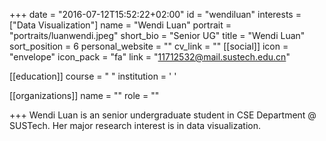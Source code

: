 +++
date = "2016-07-12T15:52:22+02:00"
id = "wendiluan"
interests = ["Data Visualization"]
name = "Wendi Luan"
portrait = "portraits/luanwendi.jpeg"
short_bio = "Senior UG"
title = "Wendi Luan"
sort_position = 6
personal_website = ""
cv_link = ""
[[social]]
    icon = "envelope"
    icon_pack = "fa"
    link = "11712532@mail.sustech.edu.cn"

[[education]]
    course = " "
    institution = ' '

[[organizations]]
    name = ""
    role = ""

+++
Wendi Luan is an senior undergraduate student in CSE Department @ SUSTech. Her major research interest is in data visualization.
